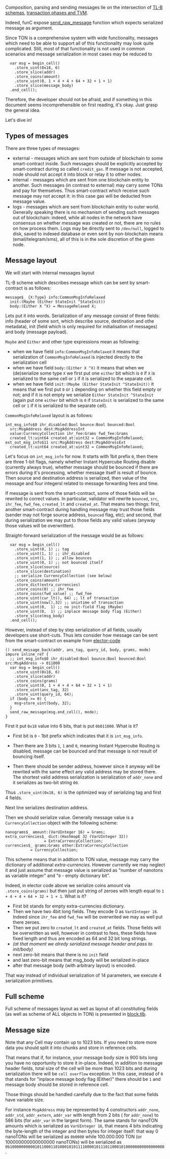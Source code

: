 Composition, parsing and sending messages lie on the intersection of [TL-B schemas](/overviews/TL-B.md), [transaction phases and TVM](/smart-contracts/tvm_overview.md).

Indeed, funC expose [send_raw_message](/func/stdlib?id=send_raw_message) function which expects serialized message as argument.

Since TON is a comprehensive system with wide functionality, messages which need to be able to support all of this functionality may look quite complicated. Still, most of that functionality is not used in common scenarios and message serialization in most cases may be reduced to 
```
  var msg = begin_cell()
    .store_uint(0x18, 6)
    .store_slice(addr)
    .store_coins(amount)
    .store_uint(0, 1 + 4 + 4 + 64 + 32 + 1 + 1)
    .store_slice(message_body)
  .end_cell();
```

Therefore, the developer should not be afraid, and if something in this document seems incomprehensible on first reading, it's okay. Just grasp the general idea.

Let's dive in!

## Types of messages
There are three types of messages:
 * external - messages which are sent from outside of blockchain to some smart-contract inside. Such messages should be explicitly accepted by smart-contract during so called `credit_gas`. If message is not accepted, node should not accept it into block or relay it to other nodes.
 * internal - messages which are sent from one blockchain entity to another. Such messages (in contrast to external) may carry some TONs and pay for themselves. Thus smart-contract which receive such message may not accept it: in this case gas will be deducted from message value.
 * logs - messages which are sent from blockchain entity to outer world. Generally speaking there is no mechanism of sending such messages out of blockchain: indeed, while all nodes in the network have consensus on whether message was created or not, there are no rules on how process them. Logs may be directly sent to `/dev/null`, logged to disk, saved to indexed database or even sent by non-blockchain means (email/telegram/sms), all of this is in the sole discretion of the given node.

## Message layout

We will start with internal messages layout

TL-B scheme which describes message which can be sent by smart-contract is as follows:
```
message$_ {X:Type} info:CommonMsgInfoRelaxed 
  init:(Maybe (Either StateInit ^StateInit))
  body:(Either X ^X) = MessageRelaxed X;
```

Lets put it into words. Serialization of any message consist of three fields: info (header of some sort, which describe source, destination and othe metadata), init (field which is only required for initialisation of messages) and body (message payload).

`Maybe` and `Either` and other type expressions mean as following: 
* when we have field `info:CommonMsgInfoRelaxed` it means that serialization of `CommonMsgInfoRelaxed` is injected directly to the serialization cell
* when we have field `body:(Either X ^X)` it means that when we (de)serialize some type `X` we first put one `either` bit which is `0` if `X` is serialized to the same cell or `1` if it is serialized to the separate cell.
* when we have field `init:(Maybe (Either StateInit ^StateInit))` it means that we first put `0` or `1` depending on whether this field empty or not; and if it is not empty we serialize `Either StateInit ^StateInit` (again put one `either` bit which is `0` if `StateInit` is serialized to the same cell or `1` if it is serialized to the separate cell).

`CommonMsgInfoRelaxed` layout is as follows: 

```
int_msg_info$0 ihr_disabled:Bool bounce:Bool bounced:Bool
  src:MsgAddress dest:MsgAddressInt 
  value:CurrencyCollection ihr_fee:Grams fwd_fee:Grams
  created_lt:uint64 created_at:uint32 = CommonMsgInfoRelaxed;
ext_out_msg_info$11 src:MsgAddress dest:MsgAddressExt
  created_lt:uint64 created_at:uint32 = CommonMsgInfoRelaxed;
```

Let's focus on `int_msg_info` for now.
It starts with 1bit prefix `0`, then there are three 1-bit flags, namely whether Instant Hypercube Routing disable (currently always true), whether message should be bounced if there are errors during it's processing, whether message itself is result of bounce. Then source and destination address is serialized, then value of the message and four integersl related to message forwarding fees and time.

If message is sent from the smart-contract, some of those fields will be rewrited to correct values. In particular, validator will rewrite `bounced`, `src`, `ihr_fee`, `fwd_fee`, `created_lt` and `created_at`. That means two things: first, another smart-contract during handling message may trust those fields (sender may not forge source address, `bounced` flag, etc); and second, that during serialization we may put to those fields any valid values (anyway those values will be overwritten).


Straight-forward serialization of the message would be as follows:
```
  var msg = begin_cell()
    .store_uint(0, 1) ;; tag
    .store_uint(1, 1) ;; ihr_disabled
    .store_uint(1, 1) ;; allow bounces
    .store_uint(0, 1) ;; not bounced itself
    .store_slice(source)
    .store_slice(destination)
    ;; serialize CurrencyCollection (see below)
    .store_coins(amount)
    .store_dict(extra_currencies)
    .store_coins(0) ;; ihr_fee
    .store_coins(fwd_value) ;; fwd_fee 
    .store_uint(cur_lt(), 64) ;; lt of transaction
    .store_uint(now(),32) ;; unixtime of transaction
    .store_uint(0,  1) ;; no init-field flag (Maybe)
    .store_uint(0,  1) ;; inplace message body flag (Either)
    .store_slice(msg_body)
  .end_cell();
```

However, instead of step by step serialization of all fields, usually developers use short-cuts. Thus lets consider how message can be sent from the smart-contract on example from [elector-code](https://github.com/newton-blockchain/ton/blob/master/crypto/smartcont/elector-code.fc#L153)
```
() send_message_back(addr, ans_tag, query_id, body, grams, mode) impure inline_ref {
  ;; int_msg_info$0 ihr_disabled:Bool bounce:Bool bounced:Bool src:MsgAddress -> 011000
  var msg = begin_cell()
    .store_uint(0x18, 6)
    .store_slice(addr)
    .store_coins(grams)
    .store_uint(0, 1 + 4 + 4 + 64 + 32 + 1 + 1)
    .store_uint(ans_tag, 32)
    .store_uint(query_id, 64);
  if (body >= 0) {
    msg~store_uint(body, 32);
  }
  send_raw_message(msg.end_cell(), mode);
}
```

First it put `0x18` value into 6 bits, that is put `0b011000`. What is it? 

* First bit is `0` -  1bit prefix which indicates that it is `int_msg_info`. 

* Then there are 3 bits `1`, `1` and `0`, meaning Instant Hypercube Routing is disabled, message can be bounced and that message is not result of bouncing itself. 
* Then there should be sender address, however since it anyway will be rewrited with the same effect any valid address may be stored there. The shortest valid address serialization is serialization of `addr_none` and it serializes as two-bit string `00`.

Thus `.store_uint(0x18, 6)` is the optimized way of serializing tag and first 4 fields.

Next line serializes destination address.

Then we should serialize value. Generally message value is a `CurrencyCollection` object with the following scheme:
```
nanograms$_ amount:(VarUInteger 16) = Grams;
extra_currencies$_ dict:(HashmapE 32 (VarUInteger 32)) 
                 = ExtraCurrencyCollection;
currencies$_ grams:Grams other:ExtraCurrencyCollection 
           = CurrencyCollection;
```

This scheme means that in addtion to TON value, message may carry the dictionary of additional _extra-currencies_. However currently we may neglect it and just assume that message value is serialized as "number of nanotons as variable integer" and "`0` - empty dictionary bit".

Indeed, in elector code above we serialize coins amount via `.store_coins(grams)` but then just put string of zeroes with length equal to `1 + 4 + 4 + 64 + 32 + 1 + 1`. What is it? 
* First bit stands for empty extra-currencies dictionary.
* Then we have two 4bit long fields. They encode 0 as `VarUInteger 16`. Indeed since `ihr_fee` and `fwd_fee` will be overwrited  we may as well put there zeroes.
* Then we put zero to `created_lt` and `created_at` fields. Those fields will be overwritten as well, however in contrast to fees, these fields have fixed length and thus are encoded as 64 and 32 bit long strings.
* _(at that moment we alredy serialized message header and pass to init/body)_
* next zero-bit means that there is no `init` field
* and last zero-bit means that msg_body will be serialized in-place
* after that message body (with arbitrary layout) is encoded.

That way instead of individual serialization of 14 parameters, we execute 4 serialization primitives.

## Full scheme
Full scheme of messages layout as well as layout of all constituting fields (as well as scheme of ALL objects in TON) is presented in [block.tlb](https://github.com/newton-blockchain/ton/blob/master/crypto/block/block.tlb).

## Message size
Note that any Cell may contain up to 1023 bits. If you need to store more data you should split it into chunks and store in reference cells.

That means that if, for instance, your message body size is 900 bits long you have no opportunity to store it in-place.
Indeed, in addition to message header fields, total size of the cell will be more than 1023 bits and during serialization there will be `cell overflow` exception. In this case, instead of `0` that stands for "inplace message body flag (Either)" there should be `1` and message body should be stored in reference cell.

Those things should be handled carefully due to the fact that some fields have variable size.

For instance `MsgAddress` may be represented by 4 constructors `addr_none`, `addr_std`, `addr_extern`, `addr_var` with length from 2 bits ( for `addr_none`) to 586 bits (for `addr_var` in the largest form). The same stands for nanoTON amounts which is serialized as `VarUInteger 16`, that means 4 bits indicating the byte-length of the integer and then bytes for integer itself: that way 0 nanoTONs will be serialized as `0b0000` while 100.000.000 TON (or 100000000000000000 nanoTONs) will be serialized as `0b10000000000101100011010001010111100001011101100010100000000000000000`.
